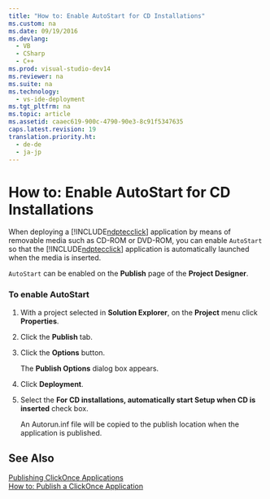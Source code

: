 ```yaml
---
title: "How to: Enable AutoStart for CD Installations"
ms.custom: na
ms.date: 09/19/2016
ms.devlang: 
  - VB
  - CSharp
  - C++
ms.prod: visual-studio-dev14
ms.reviewer: na
ms.suite: na
ms.technology: 
  - vs-ide-deployment
ms.tgt_pltfrm: na
ms.topic: article
ms.assetid: caaec619-900c-4790-90e3-8c91f5347635
caps.latest.revision: 19
translation.priority.ht: 
  - de-de
  - ja-jp
---
```

# How to: Enable AutoStart for CD Installations
When deploying a [!INCLUDE[ndptecclick](../vs140/includes/ndptecclick_md.md)] application by means of removable media such as CD-ROM or DVD-ROM, you can enable `AutoStart` so that the [!INCLUDE[ndptecclick](../vs140/includes/ndptecclick_md.md)] application is automatically launched when the media is inserted.  
  
 `AutoStart` can be enabled on the **Publish** page of the **Project Designer**.  
  
### To enable AutoStart  
  
1.  With a project selected in **Solution Explorer**, on the **Project** menu click **Properties**.  
  
2.  Click the **Publish** tab.  
  
3.  Click the **Options** button.  
  
     The **Publish Options** dialog box appears.  
  
4.  Click **Deployment**.  
  
5.  Select the **For CD installations, automatically start Setup when CD is inserted** check box.  
  
     An Autorun.inf file will be copied to the publish location when the application is published.  
  
## See Also  
 [Publishing ClickOnce Applications](../vs140/Publishing-ClickOnce-Applications.md)   
 [How to: Publish a ClickOnce Application](../vs140/How-to--Publish-a-ClickOnce-Application-using-the-Publish-Wizard.md)